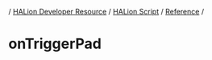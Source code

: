 / [HALion Developer Resource](../..//HALion-Developer-Resource.md) / [HALion Script](./HALion-Script.md) / [Reference](./Reference.md) /

# onTriggerPad
